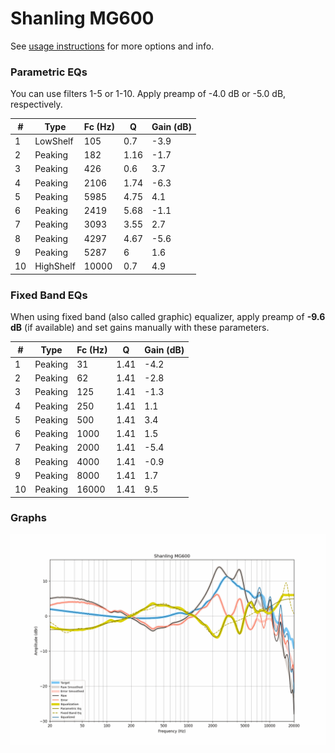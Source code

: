 # Shanling MG600
See [usage instructions](https://github.com/jaakkopasanen/AutoEq#usage) for more options and info.

### Parametric EQs
You can use filters 1-5 or 1-10. Apply preamp of -4.0 dB or -5.0 dB, respectively.

|   # | Type      |   Fc (Hz) |    Q |   Gain (dB) |
|-----|-----------|-----------|------|-------------|
|   1 | LowShelf  |       105 | 0.7  |        -3.9 |
|   2 | Peaking   |       182 | 1.16 |        -1.7 |
|   3 | Peaking   |       426 | 0.6  |         3.7 |
|   4 | Peaking   |      2106 | 1.74 |        -6.3 |
|   5 | Peaking   |      5985 | 4.75 |         4.1 |
|   6 | Peaking   |      2419 | 5.68 |        -1.1 |
|   7 | Peaking   |      3093 | 3.55 |         2.7 |
|   8 | Peaking   |      4297 | 4.67 |        -5.6 |
|   9 | Peaking   |      5287 | 6    |         1.6 |
|  10 | HighShelf |     10000 | 0.7  |         4.9 |

### Fixed Band EQs
When using fixed band (also called graphic) equalizer, apply preamp of **-9.6 dB** (if available) and set gains manually with these parameters.

|   # | Type    |   Fc (Hz) |    Q |   Gain (dB) |
|-----|---------|-----------|------|-------------|
|   1 | Peaking |        31 | 1.41 |        -4.2 |
|   2 | Peaking |        62 | 1.41 |        -2.8 |
|   3 | Peaking |       125 | 1.41 |        -1.3 |
|   4 | Peaking |       250 | 1.41 |         1.1 |
|   5 | Peaking |       500 | 1.41 |         3.4 |
|   6 | Peaking |      1000 | 1.41 |         1.5 |
|   7 | Peaking |      2000 | 1.41 |        -5.4 |
|   8 | Peaking |      4000 | 1.41 |        -0.9 |
|   9 | Peaking |      8000 | 1.41 |         1.7 |
|  10 | Peaking |     16000 | 1.41 |         9.5 |

### Graphs
![](./Shanling%20MG600.png)

